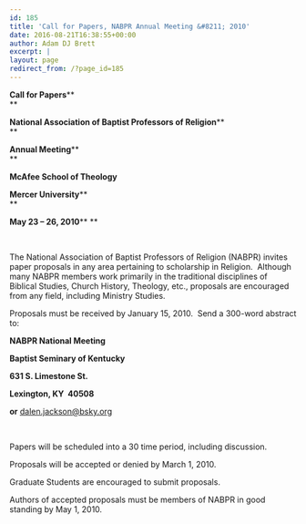 ```yaml
---
id: 185
title: 'Call for Papers, NABPR Annual Meeting &#8211; 2010'
date: 2016-08-21T16:38:55+00:00
author: Adam DJ Brett
excerpt: |
layout: page
redirect_from: /?page_id=185
---
```

**Call for Papers****  
**

**National Association of Baptist Professors of Religion****  
**

**Annual Meeting****  
**

**McAfee School of Theology**

**Mercer University****  
**

**May 23 – 26, 2010**** **

&nbsp;

The National Association of Baptist Professors of Religion (NABPR) invites paper proposals in any area pertaining to scholarship in Religion.  Although many NABPR members work primarily in the traditional disciplines of Biblical Studies, Church History, Theology, etc., proposals are encouraged from any field, including Ministry Studies.

Proposals must be received by January 15, 2010.  Send a 300-word abstract to:

**NABPR National Meeting**

**Baptist Seminary of Kentucky**

**631 S. Limestone St.**

**Lexington, KY  40508**

**or** [<u>dalen.jackson@bsky.org</u>](mailto:dalen.jackson@bsky.org)

&nbsp;

Papers will be scheduled into a 30 time period, including discussion.

Proposals will be accepted or denied by March 1, 2010.

Graduate Students are encouraged to submit proposals.

Authors of accepted proposals must be members of NABPR in good standing by May 1, 2010.
